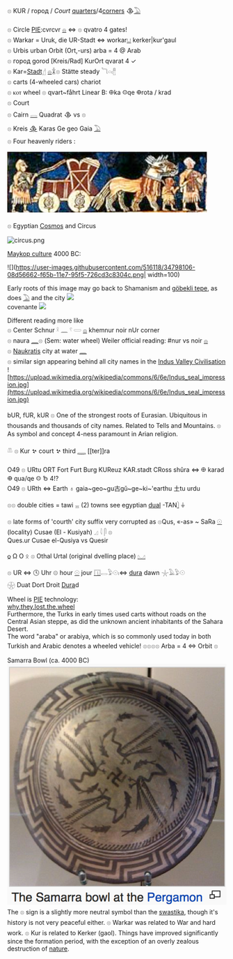 𓊖 KUR / город / *Court*  [quarters](numbers)/4[corners](gon) 𒆠[𓅐](𓅐)   
  
𓊖 Circle [PIE](PIE):cvrcvr [𓐍](𓐍) ⇔ 𓊖 qvatro 4 gates!  
𓊖 Warkar = Uruk, die UR-Stadt ⇔ workar[𓂓](𓂓) kerker|kur'gaul  
𓊖 Urbis urban Orbit (Ort,-urs) arba = 4 @ Arab  
𓊖 город  gorod [Kreis/Rad] KurOrt qvarat 4 ✓  
𓊖 Kar=[Stadt𓊨](𓊨) [𓐍](𓐍)𓇇𓊖 Stätte steady 𓆓𓏏𓏤[𓊽](𓊽)  
𓊖 carts (4-wheeled cars) chariot  
𓊖 ⲕⲟⲧ wheel 𓊖 qvart~fåhrt  Linear B: 𐀏ka 𐀤qe 𐃏rota / krad  
𓊖 Court   
𓊖 Cairn [𓂋](𓂋) Quadrat 𒆠 vs 𓊖  
𓊖 Kreis [𒆠](https://en.wikipedia.org/wiki/%F0%92%86%A0) Karas Ge geo Gaia [𓅐](𓅐)  
𓊖 Four heavenly riders : 

![sumerian quadriga](quadriga.png)   

𓊖 Egyptian [Cosmos](Cosmos) and Circus  

![circus.png](circus.png)  

[Maykop culture](PIE) 4000 BC:  

![](https://user-images.githubusercontent.com/516118/34798106-08d56662-f65b-11e7-95f5-726cd3c8304c.png| width=100)  
  
Early roots of this image may go back to Shamanism and [göbekli tepe](https://en.wikipedia.org/wiki/G%C3%B6bekli_Tepe), as does [𓅐](𓅐) and the city
![](http://www.egyptprivatetourguide.com/wp-content/uploads/2017/05/Ancient-Egyptian-art-the-Libyan-palette2.png)  
covenante
![](http://gobeklitepe.info/wp-content/uploads/Gobeklitepe_Galeri_008.jpg)  
  
Different reading more like  
𓊖 Center Schnur 𓍲  𓈖  𓍢  𓏳  [𓐍](𓐍) khemnur noir nUr corner  
𓊖 naura [𓈖](𓈖)𓊖 (Sem: water wheel) Weiler official reading: #nur vs noir [𓐍](𓐍)   
𓊖 [Naukratis](https://en.wikipedia.org/wiki/Naucratis) city at water [𓈖](𓈖)  
𓊖 similar sign appearing behind all city names in the [Indus Valley Civilisation](https://en.wikipedia.org/wiki/Indus_Valley_Civilisation)  
![https://upload.wikimedia.org/wikipedia/commons/6/6e/Indus_seal_impression.jpg](https://upload.wikimedia.org/wikipedia/commons/6/6e/Indus_seal_impression.jpg)  
  
bUR, fUR, kUR 𓊖 One of the strongest roots of Eurasian. Ubiquitous in thousands and thousands of city names. Related to Tells and Mountains. 𓊖 As symbol and concept 4-ness paramount in Arian religion.   
  
𓌨 𓊖 Kur 𒆳 court 𒆳 third [𓇾](𓇾) [[ter]]ra
  
  
O49 𓊖 URtu ORT Fort Furt Burg  KUReuz KAR.stadt CRoss shûra ⇔ 𐀏 karad 𐃏 qua/qe 𐀤 𐂜 4!?  
O49 𓊖 URth ⇔ Earth ♁ gaia~geo~gu古gǔ~ge~ki~'earthu ⼟tu urdu   
  
𓊖𓊖 double cities = tawi 𓈇 (2) towns see egyptian [dual](dual) -TAN[𓌙](𓌙) ⏚   
  
  
𓊖 late forms of 'courth' city suffix very corrupted as 𓊖Qus, «-as» ~ SaRa [𓇳](𓇳)  
   (locality) Cusae (El - Kusiyah)   𓈎  𓇋  𓋴  𓊖   
Ques.ur   Cusae  el-Qusiya  vs Quesir  
  
𐍉 Ω Ο ᛟ 𓊖 Othal Urtal (original dvelling place) [𓈋](𓈋)   
  
𓊖 UR ⇔ 🕓 Uhr 𓊗 hour [𓇳](𓇳) jour [𓉔](𓉔)𓂋𓅱𓇳𓏤⇔ [dura](dura) dawn 𓇼𓄿𓅱𓇳  
𓇽 Duat Dort Droit [Dura](Dura)d  
  
Wheel is [PIE](PIE) technology:  
[why.they.lost.the.wheel](http://archive.aramcoworld.com/issue/197303/why.they.lost.the.wheel.htm)  
Furthermore, the Turks in early times used carts without roads on the Central Asian steppe, as did the unknown ancient inhabitants of the Sahara Desert.  
The word "araba" or arabiya, which is so commonly used today in both Turkish and Arabic denotes a wheeled vehicle! 𓊖𓊖𓊖𓊖 Arba = 4 ⇔ Orbit 𓊖  
  
Samarra Bowl (ca. 4000 BC)   
![samarra_bowl.png](samarra_bowl.png)  
The 𓊖 sign is a slightly more neutral symbol than the [swastika](https://en.wikipedia.org/wiki/Swastika), though it's history is not very peaceful either. 𓊖 Warkar was related to War and hard work. 𓊖 Kur is related to Kerker (gaol). Things have improved significantly since the formation period, with the exception of an overly zealous destruction of [nature](𓅐).